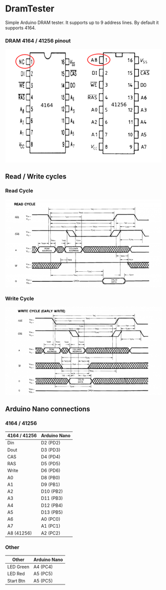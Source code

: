 # DramTester
Simple Arduino DRAM tester. It supports up to 9 address lines. By default it supports 4164.

### DRAM 4164 / 41256 pinout
![DRAM 4164 / 41256 pinout](docs/dram_4164_41256.png)

## Read / Write cycles

### Read Cycle
![Read Cycle](docs/read_cycle.png)

### Write Cycle
![Write Cycle](docs/write_cycle.png)

## Arduino Nano connections
### 4164 / 41256
| 4164 / 41256 | Arduino Nano |
|--------------|--------------|
| Din          | D2 (PD2)     |
| Dout         | D3 (PD3)     |
| CAS          | D4 (PD4)     |
| RAS          | D5 (PD5)     |
| Write        | D6 (PD6)     |
| A0           | D8 (PB0)     |
| A1           | D9 (PB1)     |
| A2           | D10 (PB2)    |
| A3           | D11 (PB3)    |
| A4           | D12 (PB4)    |
| A5           | D13 (PB5)    |
| A6           | A0 (PC0)     |
| A7           | A1 (PC1)     |
| A8 (41256)   | A2 (PC2)     |

### Other
| Other        | Arduino Nano |
|--------------|--------------|
| LED Green    | A4 (PC4)     |
| LED Red      | A5 (PC5)     |
| Start Btn    | A5 (PC5)     |
